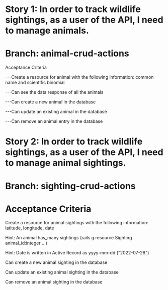 # Story 1: In order to track wildlife sightings, as a user of the API, I need to manage animals.

# Branch: animal-crud-actions

Acceptance Criteria

---Create a resource for animal with the following information: common name and scientific binomial

---Can see the data response of all the animals

---Can create a new animal in the database

---Can update an existing animal in the database

---Can remove an animal entry in the database


# Story 2: In order to track wildlife sightings, as a user of the API, I need to manage animal sightings.

# Branch: sighting-crud-actions

# Acceptance Criteria

Create a resource for animal sightings with the following information: latitude, longitude, date

Hint: An animal has_many sightings (rails g resource Sighting animal_id:integer ...)

Hint: Date is written in Active Record as yyyy-mm-dd (“2022-07-28")

Can create a new animal sighting in the database

Can update an existing animal sighting in the database

Can remove an animal sighting in the database